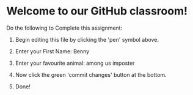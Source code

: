 # Welcome to our GitHub classroom!

Do the following to Complete this assignment:

1. Begin editing this file by clicking the 'pen' symbol above.

2. Enter your First Name: Benny

3. Enter your favourite animal: among us imposter

4. Now click the green 'commit changes' button at the bottom.

5. Done!
